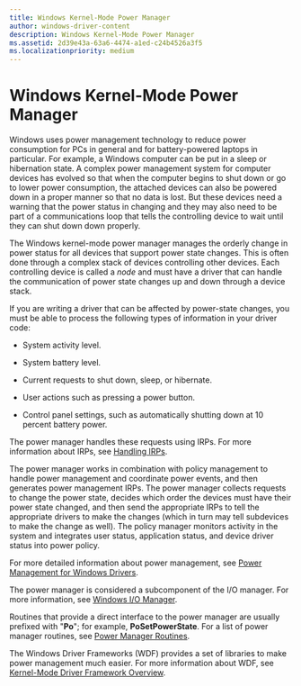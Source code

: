 ```yaml
---
title: Windows Kernel-Mode Power Manager
author: windows-driver-content
description: Windows Kernel-Mode Power Manager
ms.assetid: 2d39e43a-63a6-4474-a1ed-c24b4526a3f5
ms.localizationpriority: medium
---
```


# Windows Kernel-Mode Power Manager


Windows uses power management technology to reduce power consumption for PCs in general and for battery-powered laptops in particular. For example, a Windows computer can be put in a sleep or hibernation state. A complex power management system for computer devices has evolved so that when the computer begins to shut down or go to lower power consumption, the attached devices can also be powered down in a proper manner so that no data is lost. But these devices need a warning that the power status in changing and they may also need to be part of a communications loop that tells the controlling device to wait until they can shut down down properly.

The Windows kernel-mode power manager manages the orderly change in power status for all devices that support power state changes. This is often done through a complex stack of devices controlling other devices. Each controlling device is called a *node* and must have a driver that can handle the communication of power state changes up and down through a device stack.

If you are writing a driver that can be affected by power-state changes, you must be able to process the following types of information in your driver code:

-   System activity level.

-   System battery level.

-   Current requests to shut down, sleep, or hibernate.

-   User actions such as pressing a power button.

-   Control panel settings, such as automatically shutting down at 10 percent battery power.

The power manager handles these requests using IRPs. For more information about IRPs, see [Handling IRPs](handling-irps.md).

The power manager works in combination with policy management to handle power management and coordinate power events, and then generates power management IRPs. The power manager collects requests to change the power state, decides which order the devices must have their power state changed, and then send the appropriate IRPs to tell the appropriate drivers to make the changes (which in turn may tell subdevices to make the change as well). The policy manager monitors activity in the system and integrates user status, application status, and device driver status into power policy.

For more detailed information about power management, see [Power Management for Windows Drivers](implementing-power-management.md).

The power manager is considered a subcomponent of the I/O manager. For more information, see [Windows I/O Manager](windows-kernel-mode-i-o-manager.md).

Routines that provide a direct interface to the power manager are usually prefixed with "**Po**"; for example, **PoSetPowerState**. For a list of power manager routines, see [Power Manager Routines](https://msdn.microsoft.com/library/windows/hardware/ff559835).

The Windows Driver Frameworks (WDF) provides a set of libraries to make power management much easier. For more information about WDF, see [Kernel-Mode Driver Framework Overview](https://msdn.microsoft.com/library/windows/hardware/ff544296).

 

 




